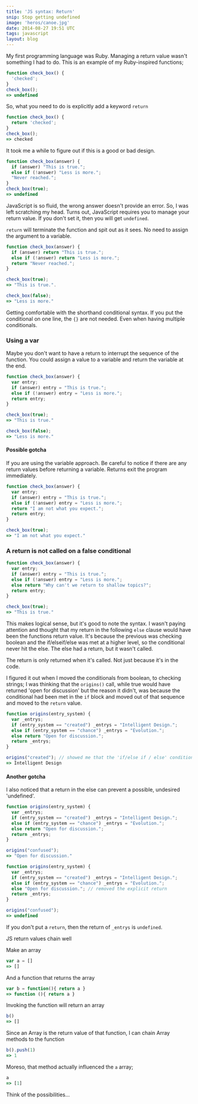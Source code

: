 ```yaml
---
title: 'JS syntax: Return'
snip: Stop getting undefined
image: 'heros/canoe.jpg'
date: 2014-08-27 19:51 UTC
tags: javascript
layout: blog
---
```


My first programming language was Ruby. Managing a return value wasn't something I had to do. This is an example of my Ruby-inspired functions;

~~~javascript
function check_box() {
  'checked';
}
check_box();
=> undefined
~~~
So, what you need to do is explicitly add a keyword `return`

~~~javascript
function check_box() {
  return 'checked';
}
check_box();
=> checked
~~~

It took me a while to figure out if this is a good or bad design.

~~~javascript
function check_box(answer) {
  if (answer) "This is true.";
  else if (!answer) "Less is more.";
  "Never reached.";
}
check_box(true);
=> undefined
~~~

JavaScript is so fluid, the wrong answer doesn't provide an error. So, I was left scratching my head. Turns out, JavaScript requires you to manage your return value. If you don't set it, then you will get `undefined`.

`return` will terminate the function and spit out as it sees. No need to assign the argument to a variable.

~~~javascript
function check_box(answer) {
  if (answer) return "This is true.";
  else if (!answer) return "Less is more.";
  return "Never reached.";
}

check_box(true);
=> "This is true.".

check_box(false);
=> "Less is more."
~~~

Getting comfortable with the shorthand conditional syntax. If you put the conditional on one line, the `{}` are not needed. 
Even when having multiple conditionals. 


### Using a var
Maybe you don't want to have a return to interrupt the sequence of the function. You could assign a value to a variable and return the variable at the end.

~~~javascript
function check_box(answer) {
  var entry;
  if (answer) entry = "This is true.";
  else if (!answer) entry = "Less is more.";
  return entry;
}

check_box(true);
=> "This is true."

check_box(false);
=> "Less is more."
~~~

#### Possible gotcha

If you are using the variable approach. Be careful to notice if there are any return values before returning a variable. Returns exit the program immediately.

~~~javascript
function check_box(answer) {
  var entry;
  if (answer) entry = "This is true.";
  else if (!answer) entry = "Less is more.";
  return "I am not what you expect.";
  return entry;
}

check_box(true);
=> "I am not what you expect."
~~~

### A return is not called on a false conditional

~~~javascript
function check_box(answer) {
  var entry;
  if (answer) entry = "This is true.";
  else if (!answer) entry = "Less is more.";
  else return "Why can't we return to shallow topics?";
  return entry;
}

check_box(true);
=> "This is true."
~~~

This makes logical sense, but it's good to note the syntax. I wasn't paying attention and thought that my return in the following `else` clause would have been the functions return value. It's because the previous was checking boolean and the if/elseif/else was met at a higher level, so the conditional never hit the else. The else had a return, but it wasn't called.

The return is only returned when it's called. Not just because it's in the code.

I figured it out when I moved the conditionals from boolean, to checking strings; I was thinking that the `origins()` call, while true would have returned 'open for discussion' but the reason it didn't, was because the conditional had been met in the `if` block and moved out of that sequence and moved to the  `return` value.

~~~javascript
function origins(entry_system) {
  var _entrys;
  if (entry_system == "created") _entrys = "Intelligent Design.";
  else if (entry_system == "chance") _entrys = "Evolution.";
  else return "Open for discussion.";
  return _entrys;
}

origins("created"); // showed me that the 'if/else if / else' conditional was met so it stopped moving down the chain.
=> Intelligent Design
~~~


#### Another gotcha 

I also noticed that a return in the else can prevent a possible, undesired 'undefined'.

~~~javascript
function origins(entry_system) {
  var _entrys;
  if (entry_system == "created") _entrys = "Intelligent Design.";
  else if (entry_system == "chance") _entrys = "Evolution.";
  else return "Open for discussion.";
  return _entrys;
}

origins("confused");
=> "Open for discussion."

function origins(entry_system) {
  var _entrys;
  if (entry_system == "created") _entrys = "Intelligent Design.";
  else if (entry_system == "chance") _entrys = "Evolution.";
  else "Open for discussion."; // removed the explicit return
  return _entrys;
}

origins("confused");
=> undefined
~~~
If you don't put a `return`, then the return of `_entrys` is `undefined`.


JS return values chain well

Make an array

~~~javascript
var a = []
=> []
~~~

And a function that returns the array

~~~javascript
var b = function(){ return a }
=> function (){ return a }
~~~

Invoking the function will return an array

~~~javascript
b()
=> []
~~~

Since an Array is the return value of that function, I can chain Array methods to the function



~~~javascript
b().push(1)
=> 1
~~~

Moreso, that method actually influenced the `a` array;


~~~javascript
a
=> [1]
~~~

Think of the possibilities...
